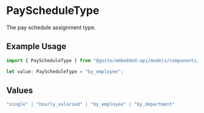 # PayScheduleType

The pay schedule assignment type.

## Example Usage

```typescript
import { PayScheduleType } from "@gusto/embedded-api/models/components/company.js";

let value: PayScheduleType = "by_employee";
```

## Values

```typescript
"single" | "hourly_salaried" | "by_employee" | "by_department"
```